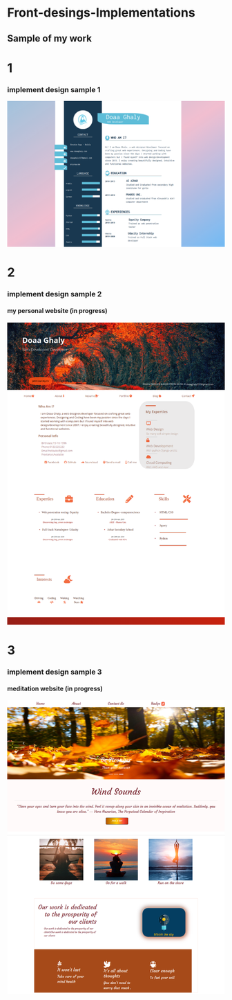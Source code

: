# Front-desings-Implementations

## Sample of my work 

# 1
### implement design sample 1
![Image of my design1](https://github.com/GhalyDoaa/Front-desings-Implementations/blob/main/design1)

# 2
### implement design sample 2 
#### my personal website (in progress)
![Image of design2](https://github.com/GhalyDoaa/Front-desings-Implementations/blob/main/design22.png)

# 3
### implement design sample 3
#### meditation website (in progress)
![Image of design3](https://github.com/GhalyDoaa/Front-desings-Implementations/blob/main/design3.png)
